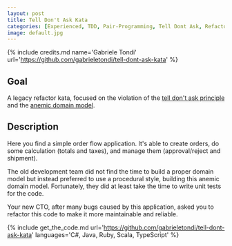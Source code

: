 ```yaml
---
layout: post
title: Tell Don't Ask Kata
categories: [Experienced, TDD, Pair-Programming, Tell Dont Ask, Refactoring]
image: default.jpg
---
```


{% include credits.md name='Gabriele Tondi' url='https://github.com/gabrieletondi/tell-dont-ask-kata' %}

## Goal

A legacy refactor kata, focused on the violation of the [tell don't ask principle](/tell-dont-ask) and the [anemic domain model](https://martinfowler.com/bliki/AnemicDomainModel.html).

## Description

Here you find a simple order flow application. It's able to create orders, do some calculation (totals and taxes), and manage them (approval/reject and shipment).

The old development team did not find the time to build a proper domain model but instead preferred to use a procedural style, building this anemic domain model. Fortunately, they did at least take the time to write unit tests for the code.

Your new CTO, after many bugs caused by this application, asked you to refactor this code to make it more maintainable and reliable.

{%
    include get_the_code.md
    url='https://github.com/gabrieletondi/tell-dont-ask-kata'
    languages='C#, Java, Ruby, Scala, TypeScript'
%}
